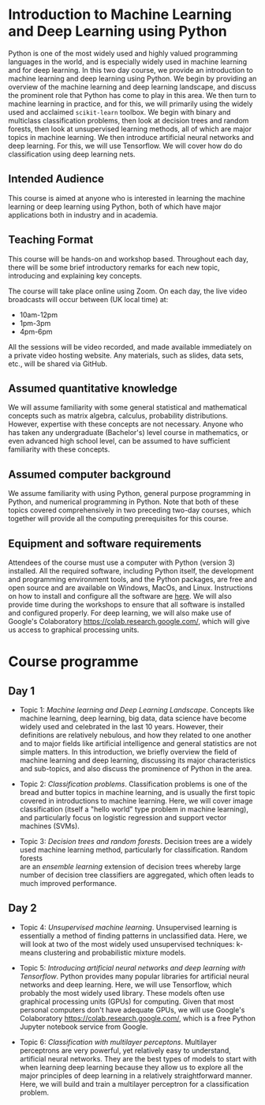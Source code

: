 # Introduction to Machine Learning and Deep Learning using Python

Python is one of the most widely used and highly valued programming languages
in the world, and is especially widely used in machine learning and for deep
learning. In this two day course, we provide an introduction to machine
learning and deep learning using Python. We begin by providing an overview of
the machine learning and deep learning landscape, and discuss the prominent
role that Python has come to play in this area. We then turn to machine
learning in practice, and for this, we will primarily using the widely used and
acclaimed `scikit-learn` toolbox. We begin with  binary and multiclass
classification problems, then look at decision trees and random forests, then
look at unsupervised learning methods, all of which are major topics in machine
learning. We then introduce artificial neural networks and deep learning.  For
this, we will use Tensorflow. We will cover how do do classification using deep
learning nets.


## Intended Audience

This course is aimed at anyone who is interested in learning the machine
learning or deep learning using Python, both of which have major applications
both in industry and in academia.

## Teaching Format

This course will be hands-on and workshop based. Throughout each day, there
will be some brief introductory remarks for each new topic, introducing and
explaining key concepts.

The course will take place online using Zoom. On each day, the live video broadcasts will occur between (UK local time) at:

* 10am-12pm
* 1pm-3pm
* 4pm-6pm

All the sessions will be video recorded, and made available immediately on a private video hosting website. Any materials, such as slides, data sets, etc., will be shared via GitHub.


## Assumed quantitative knowledge

We will assume familiarity with some general statistical and mathematical
concepts such as matrix algebra, calculus, probability distributions. However,
expertise with these concepts are not necessary. Anyone who has taken any
undergraduate (Bachelor's) level course in mathematics, or even advanced high
school level, can be assumed to have sufficient familiarity with these concepts.

## Assumed computer background

We assume familiarity with using Python, general purpose programming in Python,
and numerical programming in Python.  Note that both of these topics covered
comprehensively in two preceding two-day courses, which together will provide
all the computing prerequisites for this course.


## Equipment and software requirements

Attendees of the course must use a computer with Python (version 3) installed.
All the required software, including Python itself, the development and
programming environment tools, and the Python packages, are free and open source
and are available on Windows, MacOs, and Linux. Instructions on how to install
and configure all the software are [here](software.md).
We will also provide time during the workshops to ensure that all software is
installed and configured properly. For deep learning, we will also make use of
Google's Colaboratory https://colab.research.google.com/, which will give us
access to graphical processing units.

# Course programme

## Day 1

* Topic 1: *Machine learning and Deep Learning Landscape*. Concepts like machine
learning, deep learning, big data, data science have become widely used and
celebrated in the last 10 years. However, their definitions are relatively
nebulous, and how they related to one another and to major fields like
artificial intelligence and general statistics are not simple matters. In this
introduction, we briefly overview the field of machine learning and deep
learning, discussing its major characteristics and sub-topics, and also discuss
the prominence of Python in the area.

* Topic 2: *Classification problems*. Classification problems is one of the
bread and butter topics in machine learning, and is usually the first topic
covered in introductions to machine learning. Here, we will cover image
classification (itself a "hello world" type problem in machine learning), and
particularly focus on logistic regression and support vector machines (SVMs).

* Topic 3: *Decision trees and random forests*. Decision trees are a widely  
used machine learning method, particularly for classification. Random forests  
are an *ensemble learning* extension of decision trees whereby large number of
decision tree classifiers are aggregated, which often leads to much improved
performance.

## Day 2

* Topic 4: *Unsupervised machine learning*. Unsupervised learning is essentially
a method of finding patterns in unclassified data. Here, we will look at two of
the most widely used unsupervised techniques: k-means clustering and
probabilistic mixture models.

* Topic 5: *Introducing artificial neural networks and deep learning with
  Tensorflow*. Python provides many popular libraries for artificial neural
networks and deep learning. Here, we will use Tensorflow, which probably the
most widely used library. These models often use graphical processing units
(GPUs) for computing. Given that most personal computers don't have adequate
GPUs, we will use Google's Colaboratory https://colab.research.google.com/,
which is a free Python Jupyter notebook service from Google.

* Topic 6: *Classification with multilayer perceptons*. Multilayer perceptrons are very powerful,
yet relatively easy to understand, artificial neural networks. They are the best types of models to start with when learning deep learning because they allow us to explore all the major principles of deep learning in a relatively straightforward manner. Here, we will build and train a
multilayer perceptron for a classification problem.

